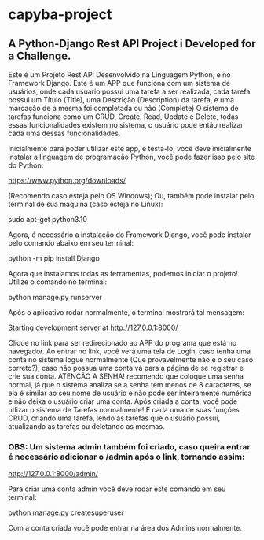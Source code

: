 # capyba-project

## A Python-Django Rest API Project i Developed for a Challenge.
Este é um Projeto Rest API Desenvolvido na Linguagem Python, e no Framework Django. Este é um APP que funciona com um sistema de usuários, onde cada usuário
possui uma tarefa a ser realizada, cada tarefa possui um Título (Title), uma Descrição (Description) da tarefa, e uma marcação de a mesma foi completada ou não (Complete)
O sistema de tarefas funciona como um CRUD, Create, Read, Update e Delete, todas essas funcionalidades existem no sistema, o usuário pode então realizar cada uma
dessas funcionalidades.

Inicialmente para poder utilizar este app, e testa-lo, você deve inicialmente instalar a linguagem de programação Python, você pode fazer isso pelo site do Python:

https://www.python.org/downloads/ 

(Recomendo caso esteja pelo OS Windows); Ou, também pode instalar pelo terminal de sua máquina (caso esteja no Linux): 

sudo apt-get python3.10  

Agora, é necessário a instalação do Framework Django, você pode instalar pelo comando abaixo em seu terminal:

python -m pip install Django

Agora que instalamos todas as ferramentas, podemos iniciar o projeto! Utilize o comando no terminal: 

python manage.py runserver

Após o aplicativo rodar normalmente, o terminal mostrará tal mensagem: 

Starting development server at http://127.0.0.1:8000/ 

Clique no link para ser redirecionado ao APP do programa que está no navegador.
Ao entrar no link, você verá uma tela de Login, caso tenha uma conta no sistema logue normalmente (Que provavelmente não é o seu caso correto?), caso não possua uma conta vá para a página de se registrar e crie sua conta. ATENÇÃO A SENHA! recomendo que coloque uma senha normal, já que o sistema analiza se a senha tem menos de 8 caracteres, se ela é similar ao seu nome de usuário e não pode ser inteiramente numérica e não deixa o usuário criar uma conta.
Após criada a conta, você pode utlizar o sistema de Tarefas normalmente! E cada uma de suas funções CRUD, criando uma tarefa, lendo as tarefas que o usuário possui, atualizando as tarefas ou deletando as mesmas.




### OBS: Um sistema admin também foi criado, caso queira entrar é necessário adicionar o /admin após o link, tornando assim:

http://127.0.0.1:8000/admin/

Para criar uma conta admin você deve rodar este comando em seu terminal: 

python manage.py createsuperuser

Com a conta criada você pode entrar na área dos Admins normalmente.

